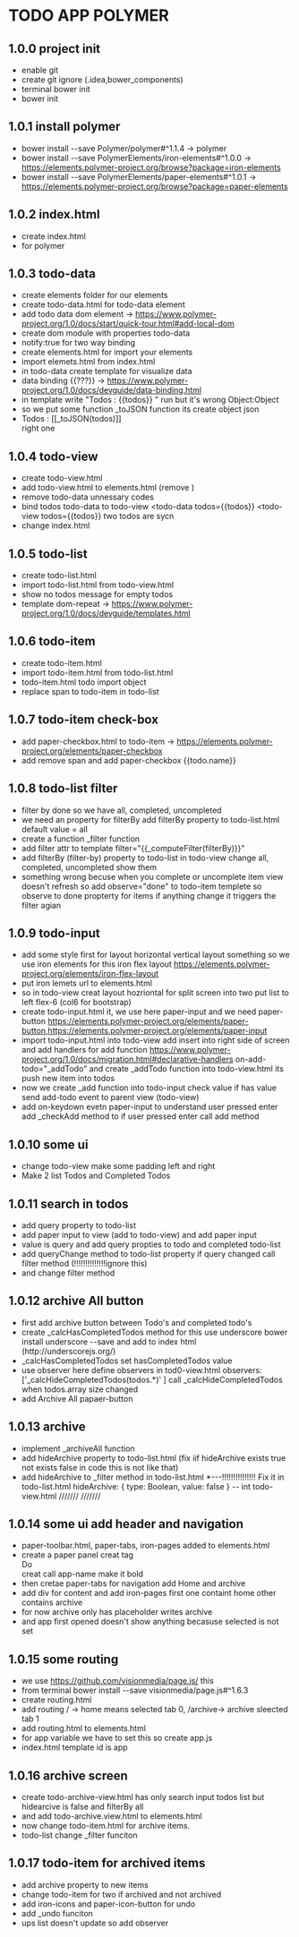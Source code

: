 # TODO APP POLYMER
## 1.0.0 project init
* enable git 
* create git ignore (.idea,bower_components)
* terminal bower init
* bower init

## 1.0.1 install polymer
* bower install --save Polymer/polymer#^1.1.4 -> polymer
* bower install --save PolymerElements/iron-elements#^1.0.0 -> https://elements.polymer-project.org/browse?package=iron-elements
* bower install --save PolymerElements/paper-elements#^1.0.1 -> https://elements.polymer-project.org/browse?package=paper-elements

## 1.0.2 index.html
* create index.html
* <script src="bower_components/webcomponentsjs/webcomponents-lite.js"></script> for polymer

## 1.0.3 todo-data
* create elements folder for our elements
* create todo-data.html for todo-data element
* add todo data dom element -> https://www.polymer-project.org/1.0/docs/start/quick-tour.html#add-local-dom
* create dom module with properties todo-data
* notify:true for two way binding
* create elements.html for import your elements
* import elemets.html from index.html
* in todo-data create template for visualize data 
* data binding  {{???}} -> https://www.polymer-project.org/1.0/docs/devguide/data-binding.html
* in template write "Todos : <span>{{todos}}</span> " run but it's wrong Object:Object
* so we put some function _toJSON function its create object json
* Todos : <span>\[\[_toJSON(todos)]]</span><br/> right one 

## 1.0.4 todo-view
* create todo-view.html
* add todo-view.html to elements.html (remove <link rel="import" href="../bower_components/paper-drawer-panel/paper-drawer-panel.html">)
* remove todo-data unnessary codes
* bind todos todo-data to todo-view  <todo-data todos={{todos}} <todo-view todos={{todos}} two todos are sycn
* change index.html 

## 1.0.5 todo-list
* create todo-list.html
* import todo-list.html from todo-view.html
* show no todos message for empty todos
* template dom-repeat -> https://www.polymer-project.org/1.0/docs/devguide/templates.html

## 1.0.6 todo-item
* create todo-item.html
* import todo-item.html from todo-list.html
* todo-item.html todo import object
* replace span to todo-item in todo-list  <todo-item todo="{{todo}}"></todo-item>

## 1.0.7 todo-item check-box
* add paper-checkbox.html to todo-item -> https://elements.polymer-project.org/elements/paper-checkbox
* add remove span and add paper-checkbox <paper-checkbox checked="{{todo.done}}">{{todo.name}}</paper-checkbox>

## 1.0.8 todo-list filter
* filter by done so we have all, completed, uncompleted
* we need an property for filterBy add filterBy property to todo-list.html default value = all
* create a function _filter function
* add filter attr to template filter="{{_computeFilter(filterBy)}}"
* add filterBy (filter-by) property to todo-list in todo-view change all, completed, uncompleted
    show them 
    <todo-list todos="{{todos}}" filter-by="completed"></todo-list>
    <todo-list todos="{{todos}}" filter-by="uncompleted"></todo-list>
    <todo-list todos="{{todos}}" filter-by="all"></todo-list>
* something wrong becuse when you complete or uncomplete item view doesn't refresh so add observe="done" to todo-item 
  templete so observe to done propterty for items if anything change it triggers the filter agian
  
## 1.0.9 todo-input
* add some style first for layout horizontal vertical layout something so we use iron elements for this iron flex layout https://elements.polymer-project.org/elements/iron-flex-layout
* put iron lemets url to elements.html
* so in todo-view creat layout hozriontal for split screen into two put list to left flex-6 (col6 for bootstrap) 
* create todo-input.html it, we use here paper-input and we need paper-button https://elements.polymer-project.org/elements/paper-button,https://elements.polymer-project.org/elements/paper-input
* import todo-input.html into todo-view add insert into right side of screen and add handlers for add function https://www.polymer-project.org/1.0/docs/migration.html#declarative-handlers
    on-add-todo="_addTodo"
    and create _addTodo function into todo-view.html its push new item into todos
* now we create _add function into todo-input check value if has value send add-todo event to parent view (todo-view)
* add on-keydown evetn paper-input to understand user pressed enter add _checkAdd method to if user pressed enter call add method

## 1.0.10 some ui
* change todo-view make some padding left and right 
* Make 2 list Todos and Completed Todos 

## 1.0.11 search in todos
* add query property to todo-list
* add paper input to view  (add<link rel="import" href="../bower_components/paper-input/paper-input.html"> to todo-view) and add paper input
* value is query and add query propties to todo and completed todo-list
* add queryChange method to todo-list property if query changed call filter method (!!!!!!!!!!!!!!ignore this)
* and change filter method

## 1.0.12 archive All button
* first add archive button between Todo's and completed todo's
* create _calcHasCompletedTodos method for this use underscore bower install underscore --save and add to index html 
    <script src="bower_components/underscore/underscore.js"></script> (http://underscorejs.org/)
* _calcHasCompletedTodos set hasCompletedTodos value
* use observer here define observers in tod0-view.html observers: ['_calcHideCompletedTodos(todos.*)' ]  call _calcHideCompletedTodos when todos.array size changed
* add Archive All papaer-button 

## 1.0.13 archive
* implement _archiveAll function 
* add hideArchive property to todo-list.html (fix iif hideArchive exists true not exists false  in code this is not like that)
* add hideArchive to _filter method in todo-list.html
*---!!!!!!!!!!!!!!! Fix it
 in todo-list.html
hideArchive: {
          type: Boolean,
          value: false
        }
-- int todo-view.html
<todo-list todos="{{todos}}" filter-by="uncompleted" query="{{query}}"></todo-list>  /////// <todo-list todos="{{todos}}" filter-by="uncompleted" query="{{query}}" hide-archive></todo-list>
<todo-list todos="{{todos}}" filter-by="completed" query="{{query}}"
                   hidden="{{hideCompletedTodos}}"></todo-list>  /////// <todo-list todos="{{todos}}" filter-by="completed" query="{{query}}"
                                                                                            hidden="{{hideCompletedTodos}}" hide-archive></todo-list>

## 1.0.14 some ui add header and navigation
* paper-toolbar.html, paper-tabs, iron-pages added to elements.html
* create a paper panel creat tag <div class="app-name">Do</div> creat call app-name make it bold
* then cretae paper-tabs for navigation add Home and archive 
* add div for content and add iron-pages first one containt home other contains archive
* for now archive only has placeholder writes archive 
* and app first opened doesn't show anything becasuse selected is not set

## 1.0.15 some routing
* we use https://github.com/visionmedia/page.js/ this 
* from terminal bower install --save visionmedia/page.js#^1.6.3
* create routing.html
* add routing / -> home means selected tab 0, /archive-> archive sleected tab 1
* add routing.html to elements.html
* for app variable we have to set this so create app.js
* index.html template id is app

## 1.0.16 archive screen
* create todo-archive-view.html has only search input todos list but hidearcive is false and filterBy all
* and add todo-archive.view.html to elements.html
* now change todo-item.html for archive items.
* todo-list change _filter funciton

## 1.0.17 todo-item for archived items
* add archive property to new items
* change todo-item for two if archived and not archived 
* add iron-icons and paper-icon-button for undo 
* add _undo funciton
* ups list doesn't update so add observer